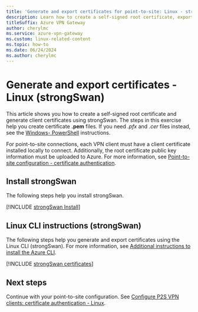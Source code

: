 ```yaml
---
title: 'Generate and export certificates for point-to-site: Linux - strongSwan'
description: Learn how to create a self-signed root certificate, export the public key, and generate client certificates using the Linux (strongSwan) CLI.
titleSuffix: Azure VPN Gateway
author: cherylmc
ms.service: azure-vpn-gateway
ms.custom: linux-related-content
ms.topic: how-to
ms.date: 06/24/2024
ms.author: cherylmc
---
```

# Generate and export certificates - Linux (strongSwan)

This article shows you how to create a self-signed root certificate and generate client certificates using strongSwan. The steps in this exercise help you create certificate **.pem** files. If you need *.pfx* and *.cer* files instead, see the [Windows- PowerShell](vpn-gateway-certificates-point-to-site.md) instructions.

For point-to-site connections, each VPN client must have a client certificate installed locally to connect. Additionally, the root certificate public key information must be uploaded to Azure. For more information, see [Point-to-site configuration - certificate authentication](vpn-gateway-howto-point-to-site-resource-manager-portal.md).

## <a name="install"></a>Install strongSwan

The following steps help you install strongSwan.

[!INCLUDE [strongSwan Install](../../includes/vpn-gateway-strongswan-install-include.md)]

## <a name="cli"></a>Linux CLI instructions (strongSwan)

The following steps help you generate and export certificates using the Linux CLI (strongSwan).
For more information, see [Additional instructions to install the Azure CLI](/cli/azure/install-azure-cli-apt).

[!INCLUDE [strongSwan certificates](../../includes/vpn-gateway-strongswan-certificates-include.md)]

## Next steps

Continue with your point-to-site configuration. See  [Configure P2S VPN clients: certificate authentication - Linux](point-to-site-vpn-client-certificate-ike-linux.md).
